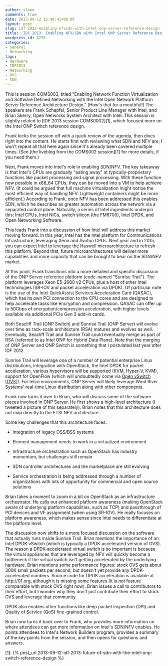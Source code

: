 ```yaml
---
author: slowe
comments: true
date: 2013-09-12 15:48:41+00:00
layout: post
slug: idf-2013-enabling-nfvsdn-with-intel-onp-server-reference-design
title: 'IDF 2013: Enabling NFV/SDN with Intel ONP Server Reference Design'
wordpress_id: 3295
categories:
- General
- Networking
tags:
- Hardware
- IDF2013
- Networking
- OVS
- SDN
---
```


This is session COMS003, titled "Enabling Network Function Virtualization and Software Defined Networking with the Intel Open Network Platform Server Reference Architecture Design." (How's that for a mouthful!) The speakers are Frank Schapfel, Senior Product Line Manager with Intel, and Brian Skerry, Open Networks System Architect with Intel. This session is slightly related to [IDF 2013 session COMS0002][1], which focused more on the Intel ONP Switch reference design.

Frank kicks the session off with a quick review of the agenda, then dives right into the content. He starts first with reviewing what SDN and NFV are; I won't repeat all that here again since it's already been covered multiple times. (See [the liveblog from the COMS002 session][1] for more details, if you need them.)

Next, Frank moves into Intel's role in enabling SDN/NFV. The key takeaway is that Intel's CPUs are gradually "eating away" at typically-proprietary functions like packet processing and signal processing. With these function now possible in x86_64 CPUs, they can be moved into a VM to help achieve NFV. (It could be argued that full machine virtualization might not be the most efficient way of handling NFV. Lightweight containers might be more efficient.) According to Frank, once NFV has been addressed this enables SDN, which he describes as greater automation across the network via a separated control plane. Naturally, a series of Intel ingredients underpin this: Intel CPUs, Intel NICs, switch silicon (the FM6700), Intel DPDK, and Open Networking Software.

This leads Frank into a discussion of how Intel will address this market moving forward. In this year, Intel has the Intel platform for Communications Infrastructure, leveraging Xeon and Avoton CPUs. Next year and in 2015, you can expect Intel to leverage the Haswell microarchitecture to refresh this platform. Beyond that, future microarchitectures will deliver more capabilities and more capacity that can be brought to bear on the SDN/NFV market.

At this point, Frank transitions into a more detailed and specific discussion of the ONP Server reference platform (code-named "Sunrise Trail"). The platform leverages Xeon E5-2600 v2 CPUs, plus a host of other Intel technologies (SR-IOV and packet acceleration via DPDK). Of particular note is the use of the Intel QuickAssist Services Acceleration Card (QASAC), which has its own PCI connection to the CPU cores and are designed to help accelerate tasks like encryption and compression. QASAC can offer up to 50Gbps of encryption/compression acceleration, with higher levels available via additional PCIe Gen 3 add-in cards.

Both Seacliff Trail (ONP Switch) and Sunrise Trail (ONP Server) will evolve over time as rack-scale architecture (RSA) matures and evolves as well. Eventually, Seacliff Trail and Sunrise Trail could eventually merge as part of RSA (referred to as Intel ONP for Hybrid Data Plane). Note that the merging of ONP Server and ONP Switch is something that I postulated last year after IDF 2012.

Sunrise Trail will leverage one of a number of potential enterprise Linux distributions, integration with OpenStack, the Intel DPDK for packet acceleration, various hypervisors will be supported (KVM, Hyper-V, KVM), support for OpenFlow (which will undoubtedly come via [Open vSwitch [OVS]](http://openvswitch.org/)). For telco environments, ONP Server will likely leverage Wind River Systems' real-time Linux distribution along with other components.

Frank now turns it over to Brian, who will discuss some of the software pieces involved in ONP Server. He first shows a high-level architecture (I tweeted a picture of this separately). Brian notes that this architecture does not map directly to the ETSI NFV architecture.

Some key challenges that this architecture faces:

* Integration of legacy OSS/BSS systems

* Element management needs to work in a virtualized environment

* Infrastructure orchestration such as OpenStack has industry momentum, but challenges still remain

* SDN controller architectures and the marketplace are still evolving

* Service orchestration is being addressed through a number of organizations with lots of opportunity for commercial and open source solutions

Brian takes a moment to zoom in a bit on OpenStack as an infrastructure orchestrator. He calls out enhanced platform awareness (making OpenStack aware of underlying platform capabilities, such as TCP) and passthrough of PCI devices and VF assignment (when using SR-IOV). He really focuses on platform awareness, which makes sense since Intel needs to differentiate at the platform level.

The discussion now shifts to a more focused discussion on the software that actually runs inside Sunrise Trail. Brian mentions the importance of an Intel DPDK vSwitch (which is typically a DPDK-accelerated version of OVS). The reason a DPDK-accelerated virtual switch is so important is because the virtual appliances that are leveraged by NFV will quickly become a bottleneck if the virtual switch isn't getting accelerated by the underlying hardware. Brian mentions some performance figures: stock OVS gets about 300K small packets per second, but doesn't yet provide any DPDK-accelerated numbers. Source code for DPDK acceleration is available at http://01.org, although it is missing some features (it is _not_ feature comparable with stock OVS right now). Brian issues a call to contributors to their effort, but I wonder why they don't just contribute their effort to stock OVS and leverage that community.

DPDK also enables other functions like deep packet inspection (DPI) and Quality of Service (QoS) fine-grained control.

Brian now turns it back over to Frank, who provides more information on where attendees can get more information on Intel's SDN/NFV enables. He points attendees to Intel's Network Builders program, provides a summary of the key points from the session, and then opens for questions and answers.

[1]: {% post_url 2013-09-12-idf-2013-future-of-sdn-with-the-intel-onp-switch-reference-design %}
